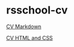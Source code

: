 # rsschool-cv
[CV Markdown](https://deniszomarev.github.io/rsschool-cv/cv "CV Markdown")

[CV HTML and CSS](https://deniszomarev.github.io/rsschool-cv/ "CV HTML CSS")
